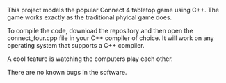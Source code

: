 This project models the popular Connect 4 tabletop game using C++. 
The game works exactly as the traditional phyical game does.

To compile the code, download the repository and then open the connect_four.cpp file in your C++ compiler of choice. It will work on any operating system that supports a C++ compiler.

A cool feature is watching the computers play each other.

There are no known bugs in the software.
